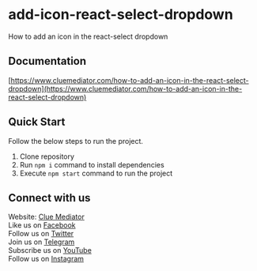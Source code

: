 # add-icon-react-select-dropdown

How to add an icon in the react-select dropdown

## Documentation

[https://www.cluemediator.com/how-to-add-an-icon-in-the-react-select-dropdown](https://www.cluemediator.com/how-to-add-an-icon-in-the-react-select-dropdown)

## Quick Start

Follow the below steps to run the project.

1. Clone repository
2. Run `npm i` command to install dependencies
3. Execute `npm start` command to run the project

## Connect with us

Website: [Clue Mediator](https://www.cluemediator.com)  
Like us on [Facebook](https://www.facebook.com/thecluemediator)  
Follow us on [Twitter](https://twitter.com/cluemediator)  
Join us on [Telegram](https://t.me/cluemediator)  
Subscribe us on [YouTube](https://www.youtube.com/ClueMediator)  
Follow us on [Instagram](https://www.instagram.com/clue_mediator)